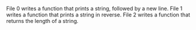 File 0 writes a function that prints a string, followed by a new line. File 1 writes a function that prints a string in reverse. File 2 writes a function that returns the length of a string.
